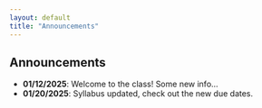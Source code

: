 ```yaml
---
layout: default
title: "Announcements"
---
```


## Announcements

- **01/12/2025**: Welcome to the class! Some new info...
- **01/20/2025**: Syllabus updated, check out the new due dates.

